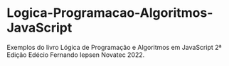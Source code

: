 # Logica-Programacao-Algoritmos-JavaScript
Exemplos do livro Lógica de Programação e Algoritmos em JavaScript 2ª Edição Edécio Fernando Iepsen Novatec 2022.
